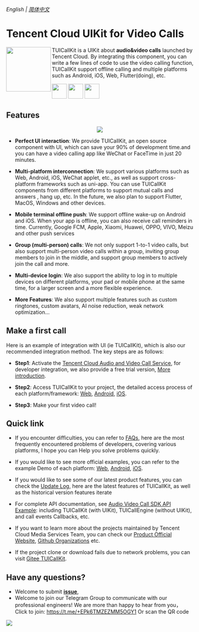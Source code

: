 _English | [简体中文](README-zh_CN.md)_
# Tencent Cloud UIKit for Video Calls 

<img src="Preview/logo.png" align="left" width=120 height=120>TUICallKit is a UIKit about **audio&video calls** launched by Tencent Cloud. By integrating this component, you can write a few lines of code to use the video calling function, TUICallKit support offline calling and multiple  platforms such as Android, iOS, Web, Flutter(doing), etc.

<a href="https://apps.apple.com/cn/app/%E8%85%BE%E8%AE%AF%E4%BA%91%E9%9F%B3%E8%A7%86%E9%A2%91/id1400663224"><img src="Preview/app-store.svg" height=40></a> <a href="https://dldir1.qq.com/hudongzhibo/liteav/TRTCDemo.apk"><img src="Preview/play-store.svg" height=40></a> <a href="https://web.sdk.qcloud.com/trtc/webrtc/demo/api-sample/login.html"><img src="Preview/web-app.svg" height=40></a>

## Features

<p align="center">
  <img src="Preview/calls-uikit.png"/>
</p>

- **Perfect UI interaction**: We provide TUICallKit, an open source component with UI, which can save your 90% of development time.and you can have a video calling app like WeChat or FaceTime in just 20 minutes.

- **Multi-platform interconnection**: We support various platforms such as Web, Android, iOS, WeChat applet, etc., as well as support cross-platform frameworks such as uni-app. You can use TUICallKit components from different platforms to support mutual calls and answers , hang up, etc. In the future, we also plan to support Flutter, MacOS, Windows and other devices.

- **Mobile terminal offline push**: We support offline wake-up on Android and iOS. When your app is offline, you can also receive call reminders in time. Currently, Google FCM, Apple, Xiaomi, Huawei, OPPO, VIVO, Meizu and other push services

- **Group (multi-person) calls**: We not only support 1-to-1 video calls, but also support multi-person video calls within a group, inviting group members to join in the middle, and support group members to actively join the call and more.

- **Multi-device login**: We also support the ability to log in to multiple devices on different platforms, your pad or mobile phone at the same time, for a larger screen and a more flexible experience.

- **More Features**: We also support multiple features such as custom ringtones, custom avatars, AI noise reduction, weak network optimization...



## Make a first call

Here is an example of integration with UI (ie TUICallKit),  which is also our recommended integration method. The key steps are as follows:

- **Step1**: Activate the [Tencent Cloud Audio and Video Call Service](https://console.cloud.tencent.com/vcube/project/manage), for developer integration, we also provide a free trial version, [More introduction](https://cloud.tencent.com/document/product/1640/81130).

- **Step2**: Access TUICallKit to your project, the detailed access process of each platform/framework: [Web](https://cloud.tencent.com/document/product/1640/81132), [ Android](https://cloud.tencent.com/document/product/647/78729), [iOS](https://cloud.tencent.com/document/product/647/78730).

- **Step3**: Make your first video call!


## Quick link

- If you encounter difficulties, you can refer to [FAQs](https://cloud.tencent.com/document/product/647/78767), here are the most frequently encountered problems of developers, covering various platforms, I hope you can Help you solve problems quickly.

- If you would like to see more official examples, you can refer to the example Demo of each platform: [Web](Web/), [Android](Android/), [iOS](iOS/).

- If you would like to see some of our latest product features, you can check the [Update Log](https://cloud.tencent.com/document/product/647/80931), here are the latest features of TUICallKit, as well as the historical version features iterate
- For complete API documentation, see [Audio Video Call SDK API Example](https://cloud.tencent.com/document/product/647/78748): including TUICallKit (with UIKit), TUICallEngine (without UIKit), and call events Callbacks, etc.
- If you want to learn more about the projects maintained by Tencent Cloud  Media Services Team, you can check our [Product Official Website](https://cloud.tencent.com/product/rtcube), [Github Organizations](https://github.com/LiteAVSDK) etc.
- If the project clone or download fails due to network problems, you can visit [Gitee TUICallKit](https://gitee.com/tencent-cloud-uikit/TUICallKit).



## Have any questions?
- Welcome to submit [**issue**](https://github.com/tencentyun/TUICallKit/issues),  
- Welcome to join our Telegram Group to communicate with our professional engineers! We are more than happy to hear from you，Click to join: https://t.me/+EPk6TMZEZMM5OGY1
Or scan the QR code 
<img src="Preview/telegram-code.jpg"/>
